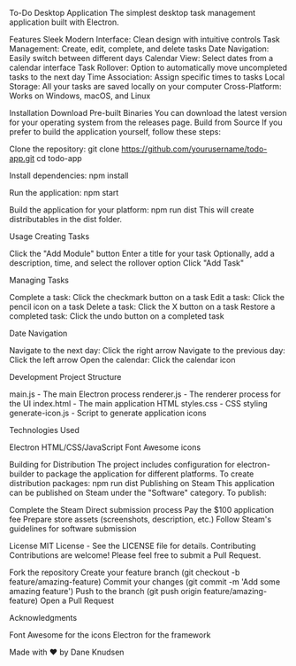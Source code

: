 To-Do
Desktop Application
The simplest desktop task management application built with Electron.

Features
Sleek Modern Interface: Clean design with intuitive controls
Task Management: Create, edit, complete, and delete tasks
Date Navigation: Easily switch between different days
Calendar View: Select dates from a calendar interface
Task Rollover: Option to automatically move uncompleted tasks to the next day
Time Association: Assign specific times to tasks
Local Storage: All your tasks are saved locally on your computer
Cross-Platform: Works on Windows, macOS, and Linux

Installation
Download Pre-built Binaries
You can download the latest version for your operating system from the releases page.
Build from Source
If you prefer to build the application yourself, follow these steps:

Clone the repository:
git clone https://github.com/yourusername/todo-app.git
cd todo-app

Install dependencies:
npm install

Run the application:
npm start

Build the application for your platform:
npm run dist
This will create distributables in the dist folder.

Usage
Creating Tasks

Click the "Add Module" button
Enter a title for your task
Optionally, add a description, time, and select the rollover option
Click "Add Task"

Managing Tasks

Complete a task: Click the checkmark button on a task
Edit a task: Click the pencil icon on a task
Delete a task: Click the X button on a task
Restore a completed task: Click the undo button on a completed task

Date Navigation

Navigate to the next day: Click the right arrow
Navigate to the previous day: Click the left arrow
Open the calendar: Click the calendar icon

Development
Project Structure

main.js - The main Electron process
renderer.js - The renderer process for the UI
index.html - The main application HTML
styles.css - CSS styling
generate-icon.js - Script to generate application icons

Technologies Used

Electron
HTML/CSS/JavaScript
Font Awesome icons

Building for Distribution
The project includes configuration for electron-builder to package the application for different platforms.
To create distribution packages:
npm run dist
Publishing on Steam
This application can be published on Steam under the "Software" category. To publish:

Complete the Steam Direct submission process
Pay the $100 application fee
Prepare store assets (screenshots, description, etc.)
Follow Steam's guidelines for software submission

License
MIT License - See the LICENSE file for details.
Contributing
Contributions are welcome! Please feel free to submit a Pull Request.

Fork the repository
Create your feature branch (git checkout -b feature/amazing-feature)
Commit your changes (git commit -m 'Add some amazing feature')
Push to the branch (git push origin feature/amazing-feature)
Open a Pull Request

Acknowledgments

Font Awesome for the icons
Electron for the framework


Made with ❤️ by Dane Knudsen
